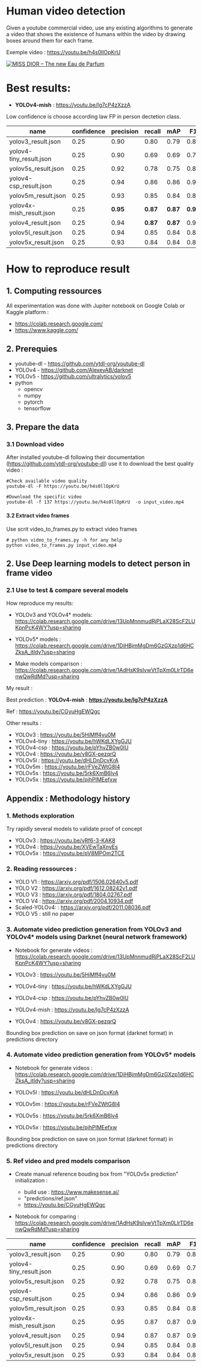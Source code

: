 # Human video detection

Given a youtube commercial video, use any existing algorithms to generate a video that shows the existence of humans within the video by drawing boxes around them for each frame.

Exemple video : https://youtu.be/h4s0llOpKrU

[![MISS DIOR – The new Eau de Parfum](https://img.youtube.com/vi/h4s0llOpKrU/0.jpg)](https://youtu.be/h4s0llOpKrU)

# Best results: 

* **YOLOv4-mish** : https://youtu.be/Ig7cP4zXzzA

Low confidence is choose according law FP in person dectetion class.

|        name              | confidence | precision | recall | mAP  |  F1  |
| -------------------------| ---------- | --------- | ------ | ---- | ---- |
| yolov3_result.json       | 0.25	    | 0.90	    | 0.80	 | 0.79	| 0.84 |
| yolov4-tiny_result.json  | 0.25	    | 0.90	    | 0.69	 | 0.69	| 0.79 |
| yolov5s_result.json      | 0.25	    | 0.92	    | 0.78	 | 0.75	| 0.84 |
| yolov4-csp_result.json   | 0.25	    | 0.94	    | 0.86	 | 0.86	| 0.90 |
| yolov5m_result.json	   | 0.25	    | 0.93	    | 0.85	 | 0.84	| 0.89 |
| yolov4x-mish_result.json | 0.25	    | **0.95**	    | **0.87**	 | **0.87**	| **0.91** |
| yolov4_result.json	   | 0.25	    | 0.94	    | **0.87**	 | **0.87**	| 0.90 |
| yolov5l_result.json	   | 0.25	    | 0.94	    | 0.85	 | 0.84	| 0.89 |
| yolov5x_result.json	   | 0.25	    | 0.93	    | 0.84	 | 0.84	| 0.88 |

# How to reproduce result

## 1. Computing ressources

All experimentation was done with Jupiter notebook on Google Colab or Kaggle platform :

* https://colab.research.google.com/
* https://www.kaggle.com/

## 2. Prerequies


* youtube-dl - https://github.com/ytdl-org/youtube-dl
* YOLOv4 - https://github.com/AlexeyAB/darknet
* YOLOv5 - https://github.com/ultralytics/yolov5 
* python
    * opencv
    * numpy
    * pytorch
    * tensorflow


## 3. Prepare the data 

### 3.1 Download video

After installed youtube-dl following their documentation (https://github.com/ytdl-org/youtube-dl) use it to download the best quality video :

    #Check available video quality
    youtube-dl -F https://youtu.be/h4s0llOpKrU

    #Download the specific video
    youtube-dl -f 137 https://youtu.be/h4s0llOpKrU  -o input_video.mp4

#### 3.2 Extract video frames

Use scrit video_to_frames.py to extract video frames

    # python video_to_frames.py -h for any help
    python video_to_frames.py input_video.mp4

## 2. Use Deep learning models to detect person in frame video

### 2.1 Use to test & compare several models

How reproduce my results:

* YOLOv3 and YOLOv4* models: https://colab.research.google.com/drive/13UpMnnmudRjPLaX28ScF2LUKpnPcK4WY?usp=sharing

* YOLOv5* models : https://colab.research.google.com/drive/1DiHBjmMgDm6GzGXzp1d6HCZksA_itIdy?usp=sharing

* Make models comparison : https://colab.research.google.com/drive/1AdHsK9sIvwVtTpXm0LlrTD6enwQwRdMd?usp=sharing

My result :

Best prediction : **YOLOv4-mish** : **https://youtu.be/Ig7cP4zXzzA**

Ref : https://youtu.be/CGyuHgEWQgc

Other results : 

* YOLOv3 : https://youtu.be/5HiMff4vu0M
* YOLOv4-tiny : https://youtu.be/hWKdLXYgGJU
* YOLOv4-csp : https://youtu.be/pYhvZB0w0lU
* YOLOv4 : https://youtu.be/v8GX-pezqrQ
* YOLOv5l : https://youtu.be/dHLDnDcvKrA
* YOLOv5m : https://youtu.be/rFVeZWtG8I4
* YOLOv5s : https://youtu.be/5rk6XmB6lv4
* YOLOv5x : https://youtu.be/pjhPIMEefxw

## Appendix : Methodology history

### 1. Methods exploration

Try rapidly several models to validate proof of concept 

* YOLOv3 : https://youtu.be/vRf6-3-KAK8
* YOLOv4 : https://youtu.be/XVEwTaXnyEs
* YOLOv5x : https://youtu.be/pV8MPOm2TCE

### 2. Reading ressources :  

* YOLO V1 : https://arxiv.org/pdf/1506.02640v5.pdf
* YOLO V2 : https://arxiv.org/pdf/1612.08242v1.pdf
* YOLO V3 : https://arxiv.org/pdf/1804.02767.pdf
* YOLO V4 : https://arxiv.org/pdf/2004.10934.pdf
* Scaled-YOLOv4: : https://arxiv.org/pdf/2011.08036.pdf
* YOLO V5 : still no paper


### 3. Automate video prediction generation from YOLOv3 and YOLOv4* models using Darknet (neural network framework) 

* Notebook for generate videos : https://colab.research.google.com/drive/13UpMnnmudRjPLaX28ScF2LUKpnPcK4WY?usp=sharing

* YOLOv3 : https://youtu.be/5HiMff4vu0M
* YOLOv4-tiny : https://youtu.be/hWKdLXYgGJU
* YOLOv4-csp : https://youtu.be/pYhvZB0w0lU
* YOLOv4-mish : https://youtu.be/Ig7cP4zXzzA
* YOLOv4 : https://youtu.be/v8GX-pezqrQ

Bounding box prediction on save on json format (darknet format) in predictions directory 

### 4. Automate video prediction generation from YOLOv5* models

* Notebook for generate videos : https://colab.research.google.com/drive/1DiHBjmMgDm6GzGXzp1d6HCZksA_itIdy?usp=sharing

* YOLOv5l : https://youtu.be/dHLDnDcvKrA
* YOLOv5m : https://youtu.be/rFVeZWtG8I4
* YOLOv5s : https://youtu.be/5rk6XmB6lv4
* YOLOv5x : https://youtu.be/pjhPIMEefxw

Bounding box prediction on save on json format (darknet format) in predictions directory

### 5. Ref video and pred models comparison

* Create manual reference bouding box from "YOLOv5x prediction" initialization  : 
    * build use : https://www.makesense.ai/
    * "predictions/ref.json"
    * https://youtu.be/CGyuHgEWQgc

* Notebook for comparing : https://colab.research.google.com/drive/1AdHsK9sIvwVtTpXm0LlrTD6enwQwRdMd?usp=sharing


|        name              | confidence | precision | recall | mAP  |  F1  |
| -------------------------| ---------- | --------- | ------ | ---- | ---- |
| yolov3_result.json       | 0.25	    | 0.90	    | 0.80	 | 0.79	| 0.84 |
| yolov4-tiny_result.json  | 0.25	    | 0.90	    | 0.69	 | 0.69	| 0.79 |
| yolov5s_result.json      | 0.25	    | 0.92	    | 0.78	 | 0.75	| 0.84 |
| yolov4-csp_result.json   | 0.25	    | 0.94	    | 0.86	 | 0.86	| 0.90 |
| yolov5m_result.json	   | 0.25	    | 0.93	    | 0.85	 | 0.84	| 0.89 |
| yolov4x-mish_result.json | 0.25	    | 0.95	    | 0.87	 | 0.87	| 0.91 |
| yolov4_result.json	   | 0.25	    | 0.94	    | 0.87	 | 0.87	| 0.90 |
| yolov5l_result.json	   | 0.25	    | 0.94	    | 0.85	 | 0.84	| 0.89 |
| yolov5x_result.json	   | 0.25	    | 0.93	    | 0.84	 | 0.84	| 0.88 |